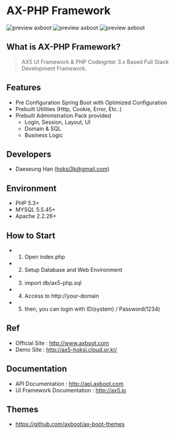 # AX-PHP Framework

![preview axboot](https://github.com/axboot/ax-boot-themes/raw/master/assets/arongi-1.png)
![preview axboot](https://github.com/axboot/ax-boot-themes/raw/master/assets/cocker-2.png)
![preview axboot](https://github.com/axboot/ax-boot-themes/raw/master/assets/doberman-3.png)

## What is AX-PHP Framework?
>AX5 UI Framework & PHP Codeignter 3.x Based Full Stack Development Framework.

## Features
- Pre Configuration Spring Boot with Optimized Configuration
- Prebuilt Utilities (Http, Cookie, Error, Etc..)
- Prebuilt Administration Pack provided
    - Login, Session, Layout, UI
    - Domain & SQL
    - Business Logic


## Developers
- Daeseung Han (hoksi3k@gmail.com)

## Environment
- PHP 5.3+
- MYSQL 5.5.45+
- Apache 2.2.26+

## How to Start
- 1) Open index.php
- 2) Setup Database and Web Environment
- 3) import db/ax5-php.sql
- 4) Access to http://your-domain
- 5) then, you can login with ID(system) / Password(1234)

## Ref
- Official Site : http://www.axboot.com
- Demo Site : http://ax5-hoksi.cloud.or.kr/

## Documentation
- API Documentation : http://api.axboot.com
- UI Framework Documentation : http://ax5.io

## Themes
- https://github.com/axboot/ax-boot-themes